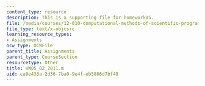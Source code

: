```yaml
---
content_type: resource
description: This is a supporting file for homework05.
file: /media/courses/12-010-computational-methods-of-scientific-programming-fall-2011/ca0e433a2d367ba09e4feb5806d7bf48_HW05_02_2011.m
file_type: text/x-objcsrc
learning_resource_types:
- Assignments
ocw_type: OCWFile
parent_title: Assignments
parent_type: CourseSection
resourcetype: Other
title: HW05_02_2011.m
uid: ca0e433a-2d36-7ba0-9e4f-eb5806d7bf48
---
```

